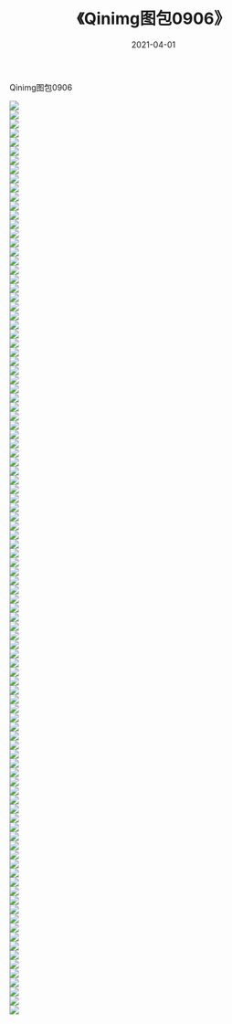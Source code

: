 ﻿---
layout: post
title:  《Qinimg图包0906》
date:   2021-04-01
img: http://imgx.orgx.ga/Qinimg图包/Qinimg图包0906/000.jpg
categories: [美女, 清纯, 唯美]
---

Qinimg图包0906

 ![](http://imgx.orgx.ga/Qinimg图包/Qinimg图包0906/001.jpg) <br>![](http://imgx.orgx.ga/Qinimg图包/Qinimg图包0906/002.jpg) <br>![](http://imgx.orgx.ga/Qinimg图包/Qinimg图包0906/003.jpg) <br>![](http://imgx.orgx.ga/Qinimg图包/Qinimg图包0906/004.jpg) <br>![](http://imgx.orgx.ga/Qinimg图包/Qinimg图包0906/005.jpg) <br>![](http://imgx.orgx.ga/Qinimg图包/Qinimg图包0906/006.jpg) <br>![](http://imgx.orgx.ga/Qinimg图包/Qinimg图包0906/007.jpg) <br>![](http://imgx.orgx.ga/Qinimg图包/Qinimg图包0906/008.jpg) <br>![](http://imgx.orgx.ga/Qinimg图包/Qinimg图包0906/009.jpg) <br>![](http://imgx.orgx.ga/Qinimg图包/Qinimg图包0906/010.jpg) <br>![](http://imgx.orgx.ga/Qinimg图包/Qinimg图包0906/011.jpg) <br>![](http://imgx.orgx.ga/Qinimg图包/Qinimg图包0906/012.jpg) <br>![](http://imgx.orgx.ga/Qinimg图包/Qinimg图包0906/013.jpg) <br>![](http://imgx.orgx.ga/Qinimg图包/Qinimg图包0906/014.jpg) <br>![](http://imgx.orgx.ga/Qinimg图包/Qinimg图包0906/015.jpg) <br>![](http://imgx.orgx.ga/Qinimg图包/Qinimg图包0906/016.jpg) <br>![](http://imgx.orgx.ga/Qinimg图包/Qinimg图包0906/017.jpg) <br>![](http://imgx.orgx.ga/Qinimg图包/Qinimg图包0906/018.jpg) <br>![](http://imgx.orgx.ga/Qinimg图包/Qinimg图包0906/019.jpg) <br>![](http://imgx.orgx.ga/Qinimg图包/Qinimg图包0906/020.jpg) <br>![](http://imgx.orgx.ga/Qinimg图包/Qinimg图包0906/021.jpg) <br>![](http://imgx.orgx.ga/Qinimg图包/Qinimg图包0906/022.jpg) <br>![](http://imgx.orgx.ga/Qinimg图包/Qinimg图包0906/023.jpg) <br>![](http://imgx.orgx.ga/Qinimg图包/Qinimg图包0906/024.jpg) <br>![](http://imgx.orgx.ga/Qinimg图包/Qinimg图包0906/025.jpg) <br>![](http://imgx.orgx.ga/Qinimg图包/Qinimg图包0906/026.jpg) <br>![](http://imgx.orgx.ga/Qinimg图包/Qinimg图包0906/027.jpg) <br>![](http://imgx.orgx.ga/Qinimg图包/Qinimg图包0906/028.jpg) <br>![](http://imgx.orgx.ga/Qinimg图包/Qinimg图包0906/029.jpg) <br>![](http://imgx.orgx.ga/Qinimg图包/Qinimg图包0906/030.jpg) <br>![](http://imgx.orgx.ga/Qinimg图包/Qinimg图包0906/031.jpg) <br>![](http://imgx.orgx.ga/Qinimg图包/Qinimg图包0906/032.jpg) <br>![](http://imgx.orgx.ga/Qinimg图包/Qinimg图包0906/033.jpg) <br>![](http://imgx.orgx.ga/Qinimg图包/Qinimg图包0906/034.jpg) <br>![](http://imgx.orgx.ga/Qinimg图包/Qinimg图包0906/035.jpg) <br>![](http://imgx.orgx.ga/Qinimg图包/Qinimg图包0906/036.jpg) <br>![](http://imgx.orgx.ga/Qinimg图包/Qinimg图包0906/037.jpg) <br>![](http://imgx.orgx.ga/Qinimg图包/Qinimg图包0906/038.jpg) <br>![](http://imgx.orgx.ga/Qinimg图包/Qinimg图包0906/039.jpg) <br>![](http://imgx.orgx.ga/Qinimg图包/Qinimg图包0906/040.jpg) <br>![](http://imgx.orgx.ga/Qinimg图包/Qinimg图包0906/041.jpg) <br>![](http://imgx.orgx.ga/Qinimg图包/Qinimg图包0906/042.jpg) <br>![](http://imgx.orgx.ga/Qinimg图包/Qinimg图包0906/043.jpg) <br>![](http://imgx.orgx.ga/Qinimg图包/Qinimg图包0906/044.jpg) <br>![](http://imgx.orgx.ga/Qinimg图包/Qinimg图包0906/045.jpg) <br>![](http://imgx.orgx.ga/Qinimg图包/Qinimg图包0906/046.jpg) <br>![](http://imgx.orgx.ga/Qinimg图包/Qinimg图包0906/047.jpg) <br>![](http://imgx.orgx.ga/Qinimg图包/Qinimg图包0906/048.jpg) <br>![](http://imgx.orgx.ga/Qinimg图包/Qinimg图包0906/049.jpg) <br>![](http://imgx.orgx.ga/Qinimg图包/Qinimg图包0906/050.jpg) <br>![](http://imgx.orgx.ga/Qinimg图包/Qinimg图包0906/051.jpg) <br>![](http://imgx.orgx.ga/Qinimg图包/Qinimg图包0906/052.jpg) <br>![](http://imgx.orgx.ga/Qinimg图包/Qinimg图包0906/053.jpg) <br>![](http://imgx.orgx.ga/Qinimg图包/Qinimg图包0906/054.jpg) <br>![](http://imgx.orgx.ga/Qinimg图包/Qinimg图包0906/055.jpg) <br>![](http://imgx.orgx.ga/Qinimg图包/Qinimg图包0906/056.jpg) <br>![](http://imgx.orgx.ga/Qinimg图包/Qinimg图包0906/057.jpg) <br>![](http://imgx.orgx.ga/Qinimg图包/Qinimg图包0906/058.jpg) <br>![](http://imgx.orgx.ga/Qinimg图包/Qinimg图包0906/059.jpg) <br>![](http://imgx.orgx.ga/Qinimg图包/Qinimg图包0906/060.jpg) <br>![](http://imgx.orgx.ga/Qinimg图包/Qinimg图包0906/061.jpg) <br>![](http://imgx.orgx.ga/Qinimg图包/Qinimg图包0906/062.jpg) <br>![](http://imgx.orgx.ga/Qinimg图包/Qinimg图包0906/063.jpg) <br>![](http://imgx.orgx.ga/Qinimg图包/Qinimg图包0906/064.jpg) <br>![](http://imgx.orgx.ga/Qinimg图包/Qinimg图包0906/065.jpg) <br>![](http://imgx.orgx.ga/Qinimg图包/Qinimg图包0906/066.jpg) <br>![](http://imgx.orgx.ga/Qinimg图包/Qinimg图包0906/067.jpg) <br>![](http://imgx.orgx.ga/Qinimg图包/Qinimg图包0906/068.jpg) <br>![](http://imgx.orgx.ga/Qinimg图包/Qinimg图包0906/069.jpg) <br>![](http://imgx.orgx.ga/Qinimg图包/Qinimg图包0906/070.jpg) <br>![](http://imgx.orgx.ga/Qinimg图包/Qinimg图包0906/071.jpg) <br>![](http://imgx.orgx.ga/Qinimg图包/Qinimg图包0906/072.jpg) <br>![](http://imgx.orgx.ga/Qinimg图包/Qinimg图包0906/073.jpg) <br>![](http://imgx.orgx.ga/Qinimg图包/Qinimg图包0906/074.jpg) <br>![](http://imgx.orgx.ga/Qinimg图包/Qinimg图包0906/075.jpg) <br>![](http://imgx.orgx.ga/Qinimg图包/Qinimg图包0906/076.jpg) <br>![](http://imgx.orgx.ga/Qinimg图包/Qinimg图包0906/077.jpg) <br>![](http://imgx.orgx.ga/Qinimg图包/Qinimg图包0906/078.jpg) <br>![](http://imgx.orgx.ga/Qinimg图包/Qinimg图包0906/079.jpg) <br>![](http://imgx.orgx.ga/Qinimg图包/Qinimg图包0906/080.jpg) <br>![](http://imgx.orgx.ga/Qinimg图包/Qinimg图包0906/081.jpg) <br>![](http://imgx.orgx.ga/Qinimg图包/Qinimg图包0906/082.jpg) <br>![](http://imgx.orgx.ga/Qinimg图包/Qinimg图包0906/083.jpg) <br>![](http://imgx.orgx.ga/Qinimg图包/Qinimg图包0906/084.jpg) <br>![](http://imgx.orgx.ga/Qinimg图包/Qinimg图包0906/085.jpg) <br>![](http://imgx.orgx.ga/Qinimg图包/Qinimg图包0906/086.jpg) <br>![](http://imgx.orgx.ga/Qinimg图包/Qinimg图包0906/087.jpg) <br>![](http://imgx.orgx.ga/Qinimg图包/Qinimg图包0906/088.jpg) <br>![](http://imgx.orgx.ga/Qinimg图包/Qinimg图包0906/089.jpg) <br>![](http://imgx.orgx.ga/Qinimg图包/Qinimg图包0906/090.jpg) <br>![](http://imgx.orgx.ga/Qinimg图包/Qinimg图包0906/091.jpg) <br>![](http://imgx.orgx.ga/Qinimg图包/Qinimg图包0906/092.jpg) <br>![](http://imgx.orgx.ga/Qinimg图包/Qinimg图包0906/093.jpg) <br>![](http://imgx.orgx.ga/Qinimg图包/Qinimg图包0906/094.jpg) <br>![](http://imgx.orgx.ga/Qinimg图包/Qinimg图包0906/095.jpg) <br>![](http://imgx.orgx.ga/Qinimg图包/Qinimg图包0906/096.jpg) <br>![](http://imgx.orgx.ga/Qinimg图包/Qinimg图包0906/097.jpg) <br>![](http://imgx.orgx.ga/Qinimg图包/Qinimg图包0906/098.jpg) <br>![](http://imgx.orgx.ga/Qinimg图包/Qinimg图包0906/099.jpg) <br>![](http://imgx.orgx.ga/Qinimg图包/Qinimg图包0906/100.jpg) <br>